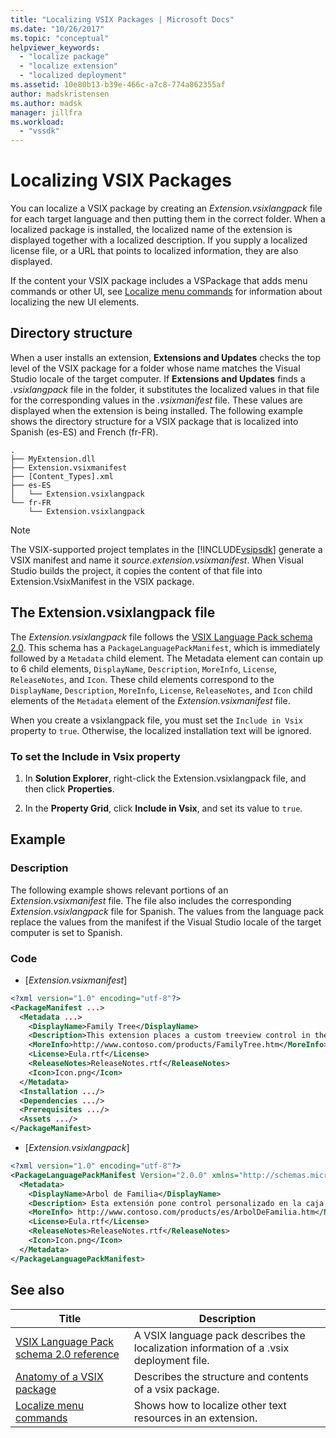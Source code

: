 ```yaml
---
title: "Localizing VSIX Packages | Microsoft Docs"
ms.date: "10/26/2017"
ms.topic: "conceptual"
helpviewer_keywords:
  - "localize package"
  - "localize extension"
  - "localized deployment"
ms.assetid: 10e80b13-b39e-466c-a7c8-774a862355af
author: madskristensen
ms.author: madsk
manager: jillfra
ms.workload:
  - "vssdk"
---
```

# Localizing VSIX Packages

You can localize a VSIX package by creating an *Extension.vsixlangpack* file for each target language and then putting them in the correct folder. When a localized package is installed, the localized name of the extension is displayed together with a localized description. If you supply a localized license file, or a URL that points to localized information, they are also displayed.

If the content your VSIX package includes a VSPackage that adds menu commands or other UI, see [Localize menu commands](../extensibility/localizing-menu-commands.md) for information about localizing the new UI elements.

## Directory structure

 When a user installs an extension, **Extensions and Updates** checks the top level of the VSIX package for a folder whose name matches the Visual Studio locale of the target computer. If **Extensions and Updates** finds a *.vsixlangpack* file in the folder, it substitutes the localized values in that file for the corresponding values in the *.vsixmanifest* file. These values are displayed when the extension is being installed. The following example shows the directory structure for a VSIX package that is localized into Spanish (es-ES) and French (fr-FR).

```text
.
├── MyExtension.dll
├── Extension.vsixmanifest
├── [Content_Types].xml
├── es-ES
│   └── Extension.vsixlangpack
└── fr-FR
    └── Extension.vsixlangpack
```

> [!NOTE]
> The VSIX-supported project templates in the [!INCLUDE[vsipsdk](../extensibility/includes/vsipsdk_md.md)] generate a VSIX manifest and name it *source.extension.vsixmanifest*. When Visual Studio builds the project, it copies the content of that file into Extension.VsixManifest in the VSIX package.

## The Extension.vsixlangpack file

The *Extension.vsixlangpack* file follows the [VSIX Language Pack schema 2.0](../extensibility/vsix-language-pack-schema-2-0-reference.md). This schema has a `PackageLanguagePackManifest`, which is immediately followed by a `Metadata` child element. The Metadata element can contain up to 6 child elements, `DisplayName`, `Description`, `MoreInfo`, `License`, `ReleaseNotes`, and `Icon`. These child elements correspond to the `DisplayName`, `Description`, `MoreInfo`, `License`, `ReleaseNotes`, and `Icon` child elements of the `Metadata` element of the *Extension.vsixmanifest* file.

When you create a vsixlangpack file, you must set the `Include in Vsix` property to `true`. Otherwise, the localized installation text will be ignored.

### To set the Include in Vsix property

1. In **Solution Explorer**, right-click the Extension.vsixlangpack file, and then click **Properties**.

2. In the **Property Grid**, click **Include in Vsix**, and set its value to `true`.

## Example

### Description

The following example shows relevant portions of an *Extension.vsixmanifest* file. The file also includes the corresponding *Extension.vsixlangpack* file for Spanish. The values from the language pack replace the values from the manifest if the Visual Studio locale of the target computer is set to Spanish.

### Code

- [*Extension.vsixmanifest*]

```xml
<?xml version="1.0" encoding="utf-8"?>
<PackageManifest ...>
  <Metadata ...>
    <DisplayName>Family Tree</DisplayName>
    <Description>This extension places a custom treeview control in the toolbox that is optimized for handling family tree information.</Description>
    <MoreInfo>http://www.contoso.com/products/FamilyTree.htm</MoreInfo>
    <License>Eula.rtf</License>
    <ReleaseNotes>ReleaseNotes.rtf</ReleaseNotes>
    <Icon>Icon.png</Icon>
  </Metadata>
  <Installation .../>
  <Dependencies .../>
  <Prerequisites .../>
  <Assets .../>
</PackageManifest>
```

- [*Extension.vsixlangpack*]

```xml
<?xml version="1.0" encoding="utf-8"?>
<PackageLanguagePackManifest Version="2.0.0" xmlns="http://schemas.microsoft.com/developer/vsx-schema/2011">
  <Metadata>
    <DisplayName>Arbol de Familia</DisplayName>
    <Description> Esta extensión pone control personalizado en la caja de herramientas por manejar información de familia.</Description>
    <MoreInfo> http://www.contoso.com/products/es/ArbolDeFamilia.htm</MoreInfo>
    <License>Eula.rtf</License>
    <ReleaseNotes>ReleaseNotes.rtf</ReleaseNotes>
    <Icon>Icon.png</Icon>
  </Metadata>
</PackageLanguagePackManifest>
```

## See also

|Title|Description|
|-----------|-----------------|
|[VSIX Language Pack schema 2.0 reference](vsix-language-pack-schema-2-0-reference.md)|A VSIX language pack describes the localization information of a .vsix deployment file.|
|[Anatomy of a VSIX package](../extensibility/anatomy-of-a-vsix-package.md)|Describes the structure and contents of a vsix package.|
|[Localize menu commands](../extensibility/localizing-menu-commands.md)|Shows how to localize other text resources in an extension.|